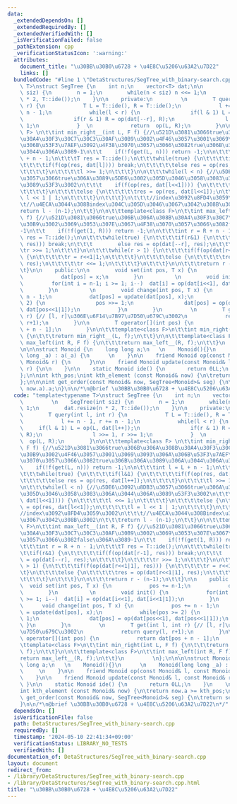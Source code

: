```yaml
---
data:
  _extendedDependsOn: []
  _extendedRequiredBy: []
  _extendedVerifiedWith: []
  _isVerificationFailed: false
  _pathExtension: cpp
  _verificationStatusIcon: ':warning:'
  attributes:
    document_title: "\u30BB\u30B0\u6728 + \u4E8C\u5206\u63A2\u7D22"
    links: []
  bundledCode: "#line 1 \"DetaStructures/SegTree_with_binary-search.cpp\"\ntemplate<typename\
    \ T>\nstruct SegTree {\n    int n;\n    vector<T> dat;\n\n         \n    SegTree(int\
    \ siz) {\n        n = 1;\n        while(n < siz) n <<= 1;\n        dat.resize(n\
    \ * 2, T::ide());\n    }\n\n    private:\n         \n        T query(int l, int\
    \ r) {\n            T L = T::ide(), R = T::ide();\n            l += n - 1, r +=\
    \ n - 1;\n            while(l < r) {\n                if(l & 1) L = op(L, dat[l++]);\n\
    \                if(r & 1) R = op(dat[--r], R);\n                l >>= 1, r >>=\
    \ 1;\n            }  \n            return  op(L, R);\n        }\n\n\t\ttemplate<class\
    \ F> \n\t\tint min_right__(int L, F f) {//\u521D\u3081\u3066true\u306B\u306A\u308B\
    \u30A4\u30F3\u30C7\u30C3\u30AF\u30B9\u3002\u4F46\u3057\u3001\u3069\u3093\u306A\
    \u306B\u53F3\u7AEF\u3092\u4F38\u3070\u3057\u3066\u3082true\u306B\u306A\u3089\u306A\
    \u3044\u306A\u3089-1\n\t\t    if(!f(get(L, n))) return -1;\n\n\t\t\tint l = L\
    \ + n - 1;\n\t\t\tT res = T::ide();\n\t\t\twhile(true) {\n\t\t\t\tif(l&1) {\n\t\
    \t\t\t\tif(f(op(res, dat[l]))) break;\n\t\t\t\t\telse res = op(res, dat[l++]);\n\
    \t\t\t\t}\n\t\t\t\tl >>= 1;\n\t\t\t}\n\n\t\t\twhile(l < n) {//\u5DE6\u3092\u8DB3\
    \u3057\u3066true\u306A\u3089\u5DE6\u3002\u305D\u3046\u3058\u3083\u306A\u3044\u306A\
    \u3089\u53F3\u3002\n\t\t\t    if(f(op(res, dat[l<<1]))) {\n\t\t\t\t\tl <<= 1;\n\
    \t\t\t\t}\n\t\t\t\telse {\n\t\t\t\t\tres = op(res, dat[l<<1]);\n\t\t\t\t\tl =\
    \ l << 1 | 1;\n\t\t\t\t}\n\t\t\t}\n\t\t\t//index\u3092\u8FD4\u3059\u3002\n\t\t\
    \t//\u4ECA\u3044\u308Bindex\u304C\u305D\u3046\u3067\u3042\u308B\u3002\n\t\t\t\
    return l - (n-1);\n\t\t}\n\n\t\ttemplate<class F>\n\t\tint max_left__(int R, F\
    \ f) {//\u521D\u3081\u3066true\u306B\u306A\u308B\u30A4\u30F3\u30C7\u30C3\u30AF\
    \u30B9\u3002\u3069\u3053\u307E\u3067\u4F38\u3070\u3057\u3066\u3082false\u306A\u3089\
    -1\n\t\t    if(!f(get(1, R))) return -1;\n\n\t\t\tint r = R + n - 1;\n\t\t\tT\
    \ res = T::ide();\n\n\t\t\twhile(true) {\n\t\t\t\tif(r&1) {\n\t\t\t\t\tif(f(op(dat[r-1],\
    \ res))) break;\n\t\t\t        else res = op(dat[--r], res);\n\t\t\t\t}\n\t\t\t\
    \tr >>= 1;\n\t\t\t}\n\n\t\t\twhile(r > 1) {\n\t\t\t\tif(f(op(dat[r<<1|1], res)))\
    \ {\n\t\t\t\t\tr = r<<1|1;\n\t\t\t\t}\n\t\t\t\telse {\n\t\t\t\t\tres = op(dat[r<<1|1],\
    \ res);\n\t\t\t\t\tr <<= 1;\n\t\t\t\t}\n\t\t\t}\n\n\t\t\treturn r - (n-1);\n\t\
    \t}\n\n    public:\n\n        void set(int pos, T x) {\n            pos += n-1;\n\
    \            dat[pos] = x;\n        }\n          \n        void init() {\n   \
    \         for(int i = n-1; i >= 1; i--)  dat[i] = op(dat[i<<1], dat[i<<1|1]);\n\
    \        }\n          \n        void change(int pos, T x) {\n            pos +=\
    \ n - 1;\n            dat[pos] = update(dat[pos], x);\n            while(pos >=\
    \ 2) {\n                pos >>= 1;\n                dat[pos] = op(dat[pos<<1],\
    \ dat[pos<<1|1]);\n            }\n        }\n         \n        T get(int l, int\
    \ r) {// [l, r]\u306E\u6F14\u7B97\u7D50\u679C\u3002\n            return query(l,\
    \ r+1);\n        }\n\n        T operator[](int pos) {\n            return dat[pos\
    \ + n - 1];\n        }\n\n\t\ttemplate<class F>\n\t\tint min_right(int L, F f)\
    \ {\n\t\t\treturn min_right__(L, f);\n\t\t}\n\n\t\ttemplate<class F>\n\t\tint\
    \ max_left(int R, F f) {\n\t\t\treturn max_left__(R, f);\n\t\t}\n         \n};\n\
    \n\n\nstruct Monoid {\n    long long a;\n   \n    Monoid(){}\n      \n    Monoid(long\
    \ long _a) : a(_a) {\n      \n    }\n\n    friend Monoid op(const Monoid& l, const\
    \ Monoid& r) {\n      }\n\n    friend Monoid update(const Monoid& l, const Monoid&\
    \ r) {\n\n    }\n\n    static Monoid ide() {\n       return 0LL;\n    }\n    \n\
    };\n\nint kth_pos;\nint kth_element (const Monoid& now) {\n\treturn now.a >= kth_pos;\n\
    };\n\n\nint get_order(const Monoid& now, SegTree<Monoid>& seg) {\n\treturn seg.get(1,\
    \ now.a).a;\n}\n\n/*\n@brief \u30BB\u30B0\u6728 + \u4E8C\u5206\u63A2\u7D22\n*/\n"
  code: "template<typename T>\nstruct SegTree {\n    int n;\n    vector<T> dat;\n\n\
    \         \n    SegTree(int siz) {\n        n = 1;\n        while(n < siz) n <<=\
    \ 1;\n        dat.resize(n * 2, T::ide());\n    }\n\n    private:\n         \n\
    \        T query(int l, int r) {\n            T L = T::ide(), R = T::ide();\n\
    \            l += n - 1, r += n - 1;\n            while(l < r) {\n           \
    \     if(l & 1) L = op(L, dat[l++]);\n                if(r & 1) R = op(dat[--r],\
    \ R);\n                l >>= 1, r >>= 1;\n            }  \n            return\
    \  op(L, R);\n        }\n\n\t\ttemplate<class F> \n\t\tint min_right__(int L,\
    \ F f) {//\u521D\u3081\u3066true\u306B\u306A\u308B\u30A4\u30F3\u30C7\u30C3\u30AF\
    \u30B9\u3002\u4F46\u3057\u3001\u3069\u3093\u306A\u306B\u53F3\u7AEF\u3092\u4F38\
    \u3070\u3057\u3066\u3082true\u306B\u306A\u3089\u306A\u3044\u306A\u3089-1\n\t\t\
    \    if(!f(get(L, n))) return -1;\n\n\t\t\tint l = L + n - 1;\n\t\t\tT res = T::ide();\n\
    \t\t\twhile(true) {\n\t\t\t\tif(l&1) {\n\t\t\t\t\tif(f(op(res, dat[l]))) break;\n\
    \t\t\t\t\telse res = op(res, dat[l++]);\n\t\t\t\t}\n\t\t\t\tl >>= 1;\n\t\t\t}\n\
    \n\t\t\twhile(l < n) {//\u5DE6\u3092\u8DB3\u3057\u3066true\u306A\u3089\u5DE6\u3002\
    \u305D\u3046\u3058\u3083\u306A\u3044\u306A\u3089\u53F3\u3002\n\t\t\t    if(f(op(res,\
    \ dat[l<<1]))) {\n\t\t\t\t\tl <<= 1;\n\t\t\t\t}\n\t\t\t\telse {\n\t\t\t\t\tres\
    \ = op(res, dat[l<<1]);\n\t\t\t\t\tl = l << 1 | 1;\n\t\t\t\t}\n\t\t\t}\n\t\t\t\
    //index\u3092\u8FD4\u3059\u3002\n\t\t\t//\u4ECA\u3044\u308Bindex\u304C\u305D\u3046\
    \u3067\u3042\u308B\u3002\n\t\t\treturn l - (n-1);\n\t\t}\n\n\t\ttemplate<class\
    \ F>\n\t\tint max_left__(int R, F f) {//\u521D\u3081\u3066true\u306B\u306A\u308B\
    \u30A4\u30F3\u30C7\u30C3\u30AF\u30B9\u3002\u3069\u3053\u307E\u3067\u4F38\u3070\
    \u3057\u3066\u3082false\u306A\u3089-1\n\t\t    if(!f(get(1, R))) return -1;\n\n\
    \t\t\tint r = R + n - 1;\n\t\t\tT res = T::ide();\n\n\t\t\twhile(true) {\n\t\t\
    \t\tif(r&1) {\n\t\t\t\t\tif(f(op(dat[r-1], res))) break;\n\t\t\t        else res\
    \ = op(dat[--r], res);\n\t\t\t\t}\n\t\t\t\tr >>= 1;\n\t\t\t}\n\n\t\t\twhile(r\
    \ > 1) {\n\t\t\t\tif(f(op(dat[r<<1|1], res))) {\n\t\t\t\t\tr = r<<1|1;\n\t\t\t\
    \t}\n\t\t\t\telse {\n\t\t\t\t\tres = op(dat[r<<1|1], res);\n\t\t\t\t\tr <<= 1;\n\
    \t\t\t\t}\n\t\t\t}\n\n\t\t\treturn r - (n-1);\n\t\t}\n\n    public:\n\n      \
    \  void set(int pos, T x) {\n            pos += n-1;\n            dat[pos] = x;\n\
    \        }\n          \n        void init() {\n            for(int i = n-1; i\
    \ >= 1; i--)  dat[i] = op(dat[i<<1], dat[i<<1|1]);\n        }\n          \n  \
    \      void change(int pos, T x) {\n            pos += n - 1;\n            dat[pos]\
    \ = update(dat[pos], x);\n            while(pos >= 2) {\n                pos >>=\
    \ 1;\n                dat[pos] = op(dat[pos<<1], dat[pos<<1|1]);\n           \
    \ }\n        }\n         \n        T get(int l, int r) {// [l, r]\u306E\u6F14\u7B97\
    \u7D50\u679C\u3002\n            return query(l, r+1);\n        }\n\n        T\
    \ operator[](int pos) {\n            return dat[pos + n - 1];\n        }\n\n\t\
    \ttemplate<class F>\n\t\tint min_right(int L, F f) {\n\t\t\treturn min_right__(L,\
    \ f);\n\t\t}\n\n\t\ttemplate<class F>\n\t\tint max_left(int R, F f) {\n\t\t\t\
    return max_left__(R, f);\n\t\t}\n         \n};\n\n\n\nstruct Monoid {\n    long\
    \ long a;\n   \n    Monoid(){}\n      \n    Monoid(long long _a) : a(_a) {\n \
    \     \n    }\n\n    friend Monoid op(const Monoid& l, const Monoid& r) {\n  \
    \    }\n\n    friend Monoid update(const Monoid& l, const Monoid& r) {\n\n   \
    \ }\n\n    static Monoid ide() {\n       return 0LL;\n    }\n    \n};\n\nint kth_pos;\n\
    int kth_element (const Monoid& now) {\n\treturn now.a >= kth_pos;\n};\n\n\nint\
    \ get_order(const Monoid& now, SegTree<Monoid>& seg) {\n\treturn seg.get(1, now.a).a;\n\
    }\n\n/*\n@brief \u30BB\u30B0\u6728 + \u4E8C\u5206\u63A2\u7D22\n*/"
  dependsOn: []
  isVerificationFile: false
  path: DetaStructures/SegTree_with_binary-search.cpp
  requiredBy: []
  timestamp: '2024-05-10 22:41:34+09:00'
  verificationStatus: LIBRARY_NO_TESTS
  verifiedWith: []
documentation_of: DetaStructures/SegTree_with_binary-search.cpp
layout: document
redirect_from:
- /library/DetaStructures/SegTree_with_binary-search.cpp
- /library/DetaStructures/SegTree_with_binary-search.cpp.html
title: "\u30BB\u30B0\u6728 + \u4E8C\u5206\u63A2\u7D22"
---
```

